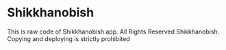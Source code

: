 # Shikkhanobish
This is raw code of Shikkhanobish app.
All Rights Reserved Shikkhanobish.
Copying and deploying is strictly prohibited
